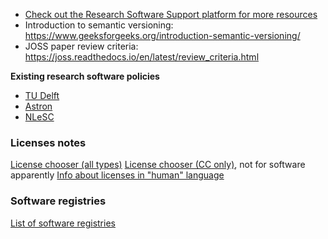 * [Check out the Research Software Support platform for more resources](https://esciencecenter-digital-skills.github.io/research-software-support/)
* Introduction to semantic versioning: https://www.geeksforgeeks.org/introduction-semantic-versioning/
* JOSS paper review criteria: https://joss.readthedocs.io/en/latest/review_criteria.html

**Existing research software policies**
- [TU Delft](https://filelist.tudelft.nl/TUDelft/Over_TU_Delft/Strategie/TU%20Delft%20Research%20Software%20Policy.pdf)
- [Astron](https://zenodo.org/records/3479829)
- [NLeSC](https://www.esciencecenter.nl/wp-content/uploads/2020/05/nlesc_ip_policy_2017.pdf)

### Licenses notes

[License chooser (all types)](https://ufal.github.io/public-license-selector/)
[License chooser (CC only)](https://chooser-beta.creativecommons.org), not for software apparently
[Info about licenses in "human" language](https://www.tldrlegal.com)

### Software registries

[List of software registries](https://github.com/NLeSC/awesome-research-software-registries)